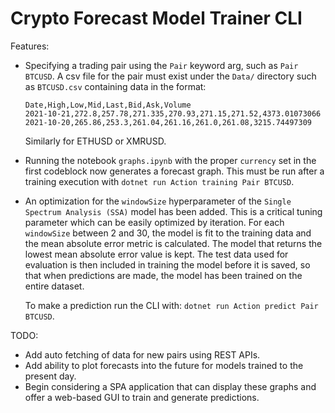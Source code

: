 # Crypto Forecast Model Trainer CLI

Features:

- Specifying a trading pair using the `Pair` keyword arg, such as `Pair BTCUSD`. A csv file for the pair must exist
under the `Data/` directory such as `BTCUSD.csv` containing data in the format:

    ```csv
    Date,High,Low,Mid,Last,Bid,Ask,Volume
    2021-10-21,272.8,257.78,271.335,270.93,271.15,271.52,4373.01073066
    2021-10-20,265.86,253.3,261.04,261.16,261.0,261.08,3215.74497309
    ```
    Similarly for ETHUSD or XMRUSD.

- Running the notebook `graphs.ipynb` with the proper `currency` set in the first codeblock now generates a forecast graph. This must be run after a training execution with `dotnet run Action training Pair BTCUSD`.

- An optimization for the `windowSize` hyperparameter of the `Single Spectrum Analysis (SSA)`  model has been added. This is a critical tuning parameter which can be easily optimized by iteration. For each `windowSize` between 2 and 30, the model is fit to the training data and the mean absolute error metric is calculated.
The model that returns the lowest mean absolute error value is kept.
The test data used for evaluation is then included in training the model before it is saved, so that when predictions are made, the model has been trained on the entire dataset.

    To make a prediction run the CLI with:
`dotnet run Action predict Pair BTCUSD`.

TODO:

- Add auto fetching of data for new pairs using REST APIs.
- Add ability to plot forecasts into the future for models trained to the present day.
- Begin considering a SPA application that can display these graphs and offer a web-based GUI to train and generate predictions.